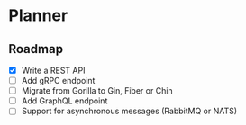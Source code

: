 # Planner

## Roadmap

- [x] Write a REST API
- [ ] Add gRPC endpoint
- [ ] Migrate from Gorilla to Gin, Fiber or Chin
- [ ] Add GraphQL endpoint
- [ ] Support for asynchronous messages (RabbitMQ or NATS)

